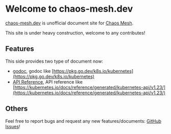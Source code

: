 # Welcome to chaos-mesh.dev

[chaos-mesh.dev](https://chaos-mesh.dev) is unofficial document site for [Chaos Mesh](https://github.com/chaos-mesh/chaos-mesh).

This site is under heavy construction, welcome to any contributes!

## Features

This side provides two type of document now:

- [godoc](https://chaos-mesh.dev/godoc), godoc like [https://pkg.go.dev/k8s.io/kubernetes](https://pkg.go.dev/k8s.io/kubernetes)
- [API Reference](https://chaos-mesh.dev/reference), API reference like [https://kubernetes.io/docs/reference/generated/kubernetes-api/v1.23/](https://kubernetes.io/docs/reference/generated/kubernetes-api/v1.23/)

## Others

Feel free to report bugs and request any new features/documents: [GitHub Issues](https://github.com/STRRL/chaos-mesh.dev/issues)!
